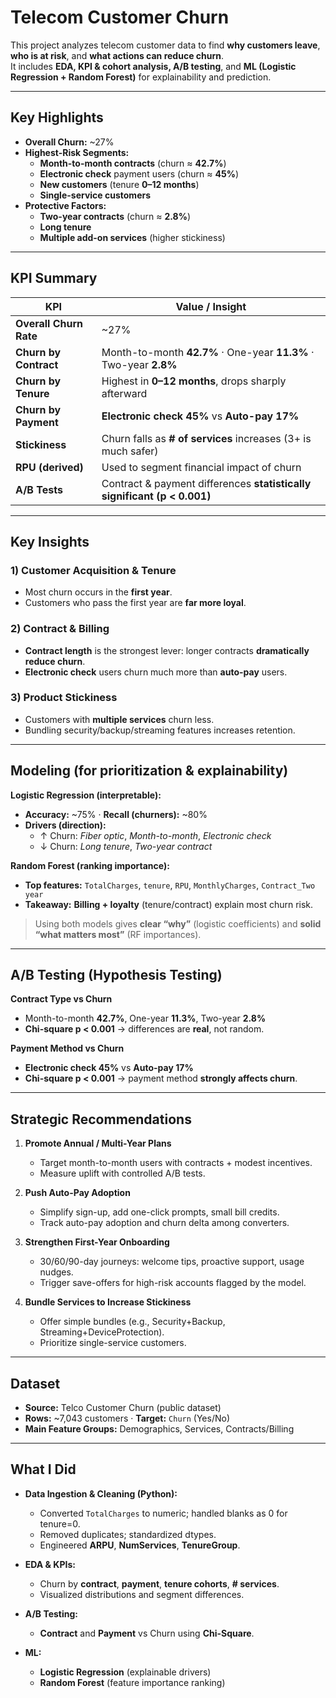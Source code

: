 # Telecom Customer Churn 

This project analyzes telecom customer data to find **why customers leave**, **who is at risk**, and **what actions can reduce churn**.  
It includes **EDA, KPI & cohort analysis, A/B testing**, and **ML (Logistic Regression + Random Forest)** for explainability and prediction.

---

## Key Highlights

- **Overall Churn:** ~27%  
- **Highest-Risk Segments:**  
  - **Month-to-month contracts** (churn ≈ **42.7%**)  
  - **Electronic check** payment users (churn ≈ **45%**)  
  - **New customers** (tenure **0–12 months**)  
  - **Single-service customers**  
- **Protective Factors:**  
  - **Two-year contracts** (churn ≈ **2.8%**)  
  - **Long tenure**  
  - **Multiple add-on services** (higher stickiness)

---

## KPI Summary

| KPI | Value / Insight |
|---|---|
| **Overall Churn Rate** | ~27% |
| **Churn by Contract** | Month-to-month **42.7%** · One-year **11.3%** · Two-year **2.8%** |
| **Churn by Tenure** | Highest in **0–12 months**, drops sharply afterward |
| **Churn by Payment** | **Electronic check 45%** vs **Auto-pay 17%** |
| **Stickiness** | Churn falls as **# of services** increases (3+ is much safer) |
| **RPU (derived)** | Used to segment financial impact of churn |
| **A/B Tests** | Contract & payment differences **statistically significant (p < 0.001)** |

---

## Key Insights

### 1) Customer Acquisition & Tenure
- Most churn occurs in the **first year**.  
- Customers who pass the first year are **far more loyal**.

### 2) Contract & Billing
- **Contract length** is the strongest lever: longer contracts **dramatically reduce churn**.  
- **Electronic check** users churn much more than **auto-pay** users.

### 3) Product Stickiness
- Customers with **multiple services** churn less.  
- Bundling security/backup/streaming features increases retention.

---

##  Modeling (for prioritization & explainability)

**Logistic Regression (interpretable):**
- **Accuracy:** ~75% · **Recall (churners):** ~80% 
- **Drivers (direction):**  
  - ↑ Churn: *Fiber optic*, *Month-to-month*, *Electronic check*  
  - ↓ Churn: *Long tenure*, *Two-year contract*

**Random Forest (ranking importance):**
- **Top features:** `TotalCharges`, `tenure`, `RPU`, `MonthlyCharges`, `Contract_Two year`  
- **Takeaway:** **Billing + loyalty** (tenure/contract) explain most churn risk.

> Using both models gives **clear “why”** (logistic coefficients) and **solid “what matters most”** (RF importances).

---

## A/B Testing (Hypothesis Testing)

**Contract Type vs Churn**  
- Month-to-month **42.7%**, One-year **11.3%**, Two-year **2.8%**  
- **Chi-square p < 0.001** → differences are **real**, not random.

**Payment Method vs Churn**  
- **Electronic check 45%** vs **Auto-pay 17%**  
- **Chi-square p < 0.001** → payment method **strongly affects churn**.

---

## Strategic Recommendations

1. **Promote Annual / Multi-Year Plans**  
   - Target month-to-month users with contracts + modest incentives.  
   - Measure uplift with controlled A/B tests.

2. **Push Auto-Pay Adoption**  
   - Simplify sign-up, add one-click prompts, small bill credits.  
   - Track auto-pay adoption and churn delta among converters.

3. **Strengthen First-Year Onboarding**  
   - 30/60/90-day journeys: welcome tips, proactive support, usage nudges.  
   - Trigger save-offers for high-risk accounts flagged by the model.

4. **Bundle Services to Increase Stickiness**  
   - Offer simple bundles (e.g., Security+Backup, Streaming+DeviceProtection).  
   - Prioritize single-service customers.

---

## Dataset

- **Source:** Telco Customer Churn (public dataset)  
- **Rows:** ~7,043 customers · **Target:** `Churn` (Yes/No)  
- **Main Feature Groups:** Demographics, Services, Contracts/Billing

---

## What I Did

- **Data Ingestion & Cleaning (Python):**  
  - Converted `TotalCharges` to numeric; handled blanks as 0 for tenure=0.  
  - Removed duplicates; standardized dtypes.  
  - Engineered **ARPU**, **NumServices**, **TenureGroup**.

- **EDA & KPIs:**  
  - Churn by **contract**, **payment**, **tenure cohorts**, **# services**.  
  - Visualized distributions and segment differences.

- **A/B Testing:**  
  - **Contract** and **Payment** vs Churn using **Chi-Square**.

- **ML:**  
  - **Logistic Regression** (explainable drivers)  
  - **Random Forest** (feature importance ranking)

